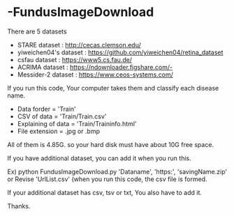 # -FundusImageDownload

There are 5 datasets
 - STARE dataset : http://cecas.clemson.edu/
 - yiweichen04's dataset : https://github.com/yiweichen04/retina_dataset
 - csfau dataset : https://www5.cs.fau.de/
 - ACRIMA dataset : https://ndownloader.figshare.com/-
 - Messider-2 dataset : https://www.ceos-systems.com/

If you run this code, Your computer takes them and classify each disease name.
 - Data forder = 'Train'
 - CSV of data = 'Train/Train.csv'
 - Explaining of data = 'Train/Traininfo.html'
 - File extension = .jpg or .bmp


All of them is 4.85G. so your hard disk must have about 10G free space.

If you have additional dataset, you can add it when you run this.

 Ex) python FundusImageDownload.py 'Dataname', 'https:', 'savingName.zip'
or Revise 'UrlList.csv' (when you run this code, the csv file is formed.

If your additional dataset has csv, tsv or txt, You also have to add it.

Thanks.
